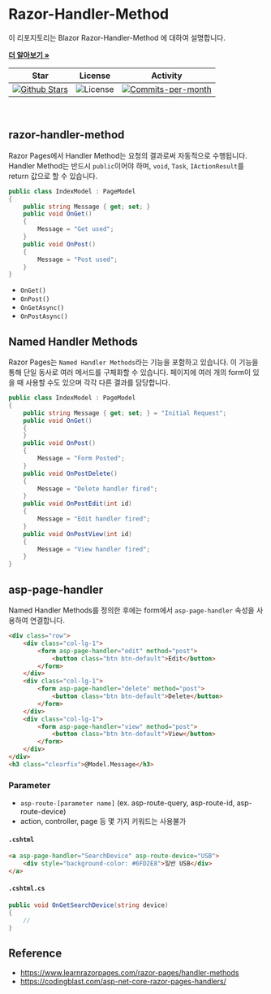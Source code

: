 # Razor-Handler-Method

이 리포지토리는 Blazor Razor-Handler-Method 에 대하여 설명합니다. <br />

<a href="https://github.com/devncore/devncore"><strong>더 알아보기 »</strong></a>
 
| Star | License | Activity |
|:----:|:-------:|:--------:|
| <a href="https://github.com/devncore/docs/stargazers"><img src="https://img.shields.io/github/stars/devncore/docs" alt="Github Stars"></a> | <img src="https://img.shields.io/github/license/devncore/docs" alt="License"> | <a href="https://github.com/devncore/docs/pulse"><img src="https://img.shields.io/github/commit-activity/m/devncore/docs" alt="Commits-per-month"></a> |

<br>

## razor-handler-method
Razor Pages에서 Handler Method는 요청의 결과로써 자동적으로 수행됩니다. Handler Method는 반드시 `public`이어야 하며, `void`, `Task`, `IActionResult`를 return 값으로 할 수 있습니다.

```csharp
public class IndexModel : PageModel
{
    public string Message { get; set; }
    public void OnGet()
    {
        Message = "Get used";
    }
    public void OnPost()
    {
        Message = "Post used";
    }
}
```

- `OnGet()`
- `OnPost()`
- `OnGetAsync()`
- `OnPostAsync()`

## Named Handler Methods
Razor Pages는 `Named Handler Methods`라는 기능을 포함하고 있습니다. 이 기능을 통해 단일 동사로 여러 메서드를 구체화할 수 있습니다. 페이지에 여러 개의 form이 있을 때 사용할 수도 있으며 각각 다른 결과를 담당합니다. 


```csharp
public class IndexModel : PageModel
{
    public string Message { get; set; } = "Initial Request";
    public void OnGet()
    {
    }
    public void OnPost()
    {
        Message = "Form Posted";
    }
    public void OnPostDelete()
    {
        Message = "Delete handler fired";
    }
    public void OnPostEdit(int id)
    {
        Message = "Edit handler fired";
    }
    public void OnPostView(int id)
    {
        Message = "View handler fired";
    }
}
```

## asp-page-handler
Named Handler Methods를 정의한 후에는 form에서 `asp-page-handler` 속성을 사용하여 연결합니다.
```html
<div class="row">
    <div class="col-lg-1">
        <form asp-page-handler="edit" method="post">
            <button class="btn btn-default">Edit</button>
        </form>
    </div>
    <div class="col-lg-1">
        <form asp-page-handler="delete" method="post">
            <button class="btn btn-default">Delete</button>
        </form>
    </div>
    <div class="col-lg-1">
        <form asp-page-handler="view" method="post">
            <button class="btn btn-default">View</button>
        </form>
    </div>
</div>
<h3 class="clearfix">@Model.Message</h3>
```

### Parameter
- `asp-route-[parameter name]` (ex. asp-route-query, asp-route-id, asp-route-device)  
- action, controller, page 등 몇 가지 키워드는 사용불가

#### `.cshtml`
```html
<a asp-page-handler="SearchDevice" asp-route-device="USB">
    <div style="background-color: #6FD2E8">일반 USB</div>
</a>
```

#### `.cshtml.cs`
```csharp
public void OnGetSearchDevice(string device)
{
    //
}
```

## Reference
- https://www.learnrazorpages.com/razor-pages/handler-methods  
- https://codingblast.com/asp-net-core-razor-pages-handlers/
